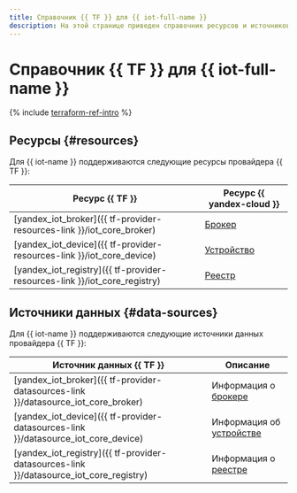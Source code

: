 ```yaml
---
title: Справочник {{ TF }} для {{ iot-full-name }}
description: На этой странице приведен справочник ресурсов и источников данных провайдера {{ TF }}, которые поддерживаются для сервиса {{ iot-name }}.
---
```


# Справочник {{ TF }} для {{ iot-full-name }}

{% include [terraform-ref-intro](../_includes/terraform-ref-intro.md) %}

## Ресурсы {#resources}

Для {{ iot-name }} поддерживаются следующие ресурсы провайдера {{ TF }}:

| **Ресурс {{ TF }}** | **Ресурс {{ yandex-cloud }}** |
| --- | --- |
| [yandex_iot_broker]({{ tf-provider-resources-link }}/iot_core_broker) | [Брокер](./concepts/index.md#broker) |
| [yandex_iot_device]({{ tf-provider-resources-link }}/iot_core_device) | [Устройство](./concepts/index.md#device) |
| [yandex_iot_registry]({{ tf-provider-resources-link }}/iot_core_registry) | [Реестр](./concepts/index.md#registry) |

## Источники данных {#data-sources}

Для {{ iot-name }} поддерживаются следующие источники данных провайдера {{ TF }}:

| **Источник данных {{ TF }}** | **Описание** |
| --- | --- |
| [yandex_iot_broker]({{ tf-provider-datasources-link }}/datasource_iot_core_broker) | Информация о [брокере](./concepts/index.md#broker) |
| [yandex_iot_device]({{ tf-provider-datasources-link }}/datasource_iot_core_device) | Информация об [устройстве](./concepts/index.md#device) |
| [yandex_iot_registry]({{ tf-provider-datasources-link }}/datasource_iot_core_registry) | Информация о [реестре](./concepts/index.md#registry) |